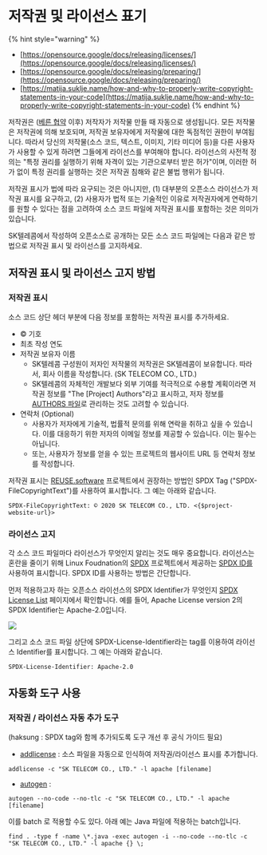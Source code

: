 # 저작권 및 라이선스 표기

{% hint style="warning" %}
* [https://opensource.google/docs/releasing/licenses/](https://opensource.google/docs/releasing/licenses/)
* [https://opensource.google/docs/releasing/preparing/](https://opensource.google/docs/releasing/preparing/)
* [https://matija.suklje.name/how-and-why-to-properly-write-copyright-statements-in-your-code](https://matija.suklje.name/how-and-why-to-properly-write-copyright-statements-in-your-code)
{% endhint %}

저작권은 \([베른 협약](https://en.wikipedia.org/wiki/Berne_Convention) 이후\) 저작자가 저작물 만들 때 자동으로 생성됩니다. 모든 저작물은 저작권에 의해  보호되며, 저작권 보유자에게 저작물에 대한 독점적인 권한이 부여됩니다. 따라서 당신의 저작물\(소스 코드, 텍스트, 이미지, 기타 미디어 등\)을 다른 사용자가 사용할 수 있게 하려면 그들에게 라이선스를 부여해야 합니다. 라이선스의 사전적 정의는 "특정 권리를 실행하기 위해 자격이 있는 기관으로부터 받은 허가"이며, 이러한 허가 없이 특정 권리를 실행하는 것은 저작권 침해와 같은 불법 행위가 됩니다. 

저작권 표시가 법에 따라 요구되는 것은 아니지만, \(1\) 대부분의 오픈소스 라이선스가 저작권 표시를 요구하고, \(2\) 사용자가 법적 또는 기술적인 이유로 저작권자에게 연락하기를 원할 수 있다는 점을 고려하여 소스 코드 파일에 저작권 표시를 포함하는 것은 의미가 있습니다. 

SK텔레콤에서 작성하여 오픈소스로 공개하는 모든 소스 코드 파일에는 다음과 같은 방법으로 저작권 표시 및 라이선스를 고지하세요. 

## 저작권 표시 및 라이선스 고지 방법

### 저작권 표시

소스 코드 상단 헤더 부분에 다음 정보를 포함하는 저작권 표시를 추가하세요. 

* © 기호
* 최초 작성 연도
* 저작권 보유자 이름
  * SK텔레콤 구성원이 저자인 저작물의 저작권은 SK텔레콤이 보유합니다. 따라서, 회사 이름을 작성합니다. \(SK TELECOM CO., LTD.\)
  * SK텔레콤의 자체적인 개발보다 외부 기여를 적극적으로 수용할 계획이라면 저작권 정보를 "The \[Project\] Authors"라고 표시하고, 저자 정보를 [AUTHORS 파일](https://opensource-skt.gitbook.io/guide/creating/creating/release/accept/authors)로 관리하는 것도 고려할 수 있습니다.
* 연락처 \(Optional\)
  * 사용자가 저자에게 기술적, 법률적 문의를 위해 연락을 취하고 싶을 수 있습니다. 이를 대응하기 위한 저자의 이메일 정보를 제공할 수 있습니다. 이는 필수는 아닙니다. 
  * 또는, 사용자가 정보를 얻을 수 있는 프로젝트의 웹사이트 URL 등 연락처 정보를 작성합니다.

저작권 표시는 [REUSE.software](https://reuse.software/) 프로젝트에서 권장하는 방법인 SPDX Tag \("SPDX-FileCopyrightText"\)를 사용하여 표시합니다. 그 예는 아래와 같습니다. 

```text
SPDX-FileCopyrightText: © 2020 SK TELECOM CO., LTD. <{$project-website-url}>
```

### 라이선스 고지

각 소스 코드 파일마다 라이선스가 무엇인지 알리는 것도 매우 중요합니다. 라이선스는 혼란을 줄이기 위해 Linux Foudnation의 [SPDX](https://spdx.org/) 프로젝트에서 제공하는 [SPDX ID를](https://spdx.org/ids) 사용하여 표시합니다. SPDX ID를 사용하는 방법은 간단합니다. 

먼저 적용하고자 하는 오픈소스 라이선스의 SPDX Identifier가 무엇인지 [SPDX License List](https://spdx.org/licenses/) 페이지에서 확인합니다. 예를 들어, Apache License version 2의 SPDX Identifier는 Apache-2.0입니다.

![](https://t1.daumcdn.net/thumb/R1280x0/?fname=http%3A%2F%2Ft1.daumcdn.net%2Fbrunch%2Fservice%2Fuser%2F9399%2Fimage%2F52k_mIfC4DbQz9aZf9Eteb3PH6A.png)

그리고 소스 코드 파일 상단에 SPDX-License-Identifier라는 tag를 이용하여 라이선스 Identifier를 표시합니다. 그 예는 아래와 같습니다. 

```text
SPDX-License-Identifier: Apache-2.0
```

## 자동화 도구 사용

### 저작권 / 라이선스 자동 추가 도구

\(haksung : SPDX tag와 함께 추가되도록 도구 개선 후 공식 가이드 필요\)

* [addlicense](https://github.com/google/addlicense) : 소스 파일을 자동으로 인식하여 저작권/라이선스 표시를 추가합니다. 

```text
addlicense -c "SK TELECOM CO., LTD." -l apache [filename]
```

* [autogen](https://github.com/mbrukman/autogen) : 

```text
autogen --no-code --no-tlc -c "SK TELECOM CO., LTD." -l apache [filename]
```

이를 batch 로 적용할 수도 있다. 아래 예는 Java 파일에 적용하는 batch입니다. 

```text
find . -type f -name \*.java -exec autogen -i --no-code --no-tlc -c "SK TELECOM CO., LTD." -l apache {} \;
```



